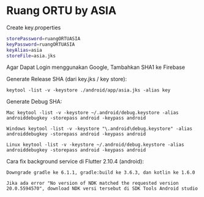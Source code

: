 # Ruang ORTU by ASIA
Create key.properties
```bash
storePassword=ruangORTUASIA
keyPassword=ruangORTUASIA
keyAlias=asia
storeFile=asia.jks
```

Agar Dapat Login menggunakan Google, Tambahkan SHA1 ke Firebase

Generate Release SHA (dari key.jks / key store):
``` 
keytool -list -v -keystore ./android/app/asia.jks -alias key
```

Generate Debug SHA:
```
Mac keytool -list -v -keystore ~/.android/debug.keystore -alias androiddebugkey -storepass android -keypass android

Windows keytool -list -v -keystore "\.android\debug.keystore" -alias androiddebugkey -storepass android -keypass android

Linux keytool -list -v -keystore ~/.android/debug.keystore -alias androiddebugkey -storepass android -keypass android
```

Cara fix background service di Flutter 2.10.4 (android):
```
Downgrade gradle ke 6.1.1, gradle:build ke 3.6.3, dan kotlin ke 1.6.0

Jika ada error "No version of NDK matched the requested version 20.0.5594570", download NDK versi tersebut di SDK Tools Android studio
```